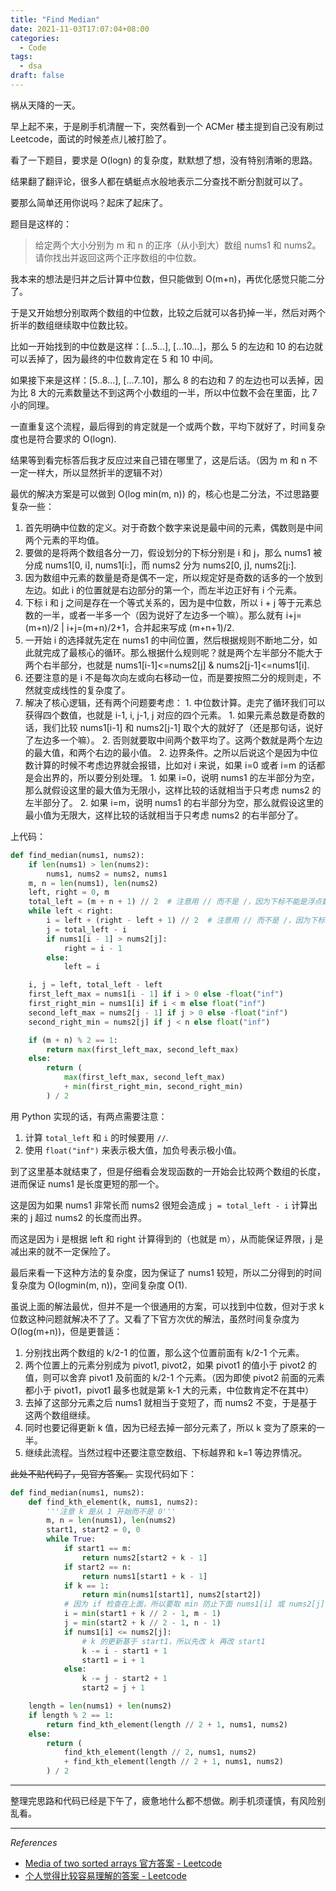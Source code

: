 ```yaml
---
title: "Find Median"
date: 2021-11-03T17:07:04+08:00
categories:
  - Code
tags:
  - dsa
draft: false
---
```


祸从天降的一天。

早上起不来，于是刷手机清醒一下，突然看到一个 ACMer 楼主提到自己没有刷过 Leetcode，面试的时候差点儿被打脸了。

看了一下题目，要求是 O(logn) 的复杂度，默默想了想，没有特别清晰的思路。

结果翻了翻评论，很多人都在蜻蜓点水般地表示二分查找不断分割就可以了。

要那么简单还用你说吗？起床了起床了。

题目是这样的：

> 给定两个大小分别为 m 和 n 的正序（从小到大）数组 nums1 和 nums2。请你找出并返回这两个正序数组的中位数。

我本来的想法是归并之后计算中位数，但只能做到 O(m+n)，再优化感觉只能二分了。

于是又开始想分别取两个数组的中位数，比较之后就可以各扔掉一半，然后对两个折半的数组继续取中位数比较。

比如一开始找到的中位数是这样：[...5...], [...10...]，那么 5 的左边和 10 的右边就可以丢掉了，因为最终的中位数肯定在 5 和 10 中间。

如果接下来是这样：[5..8...], [...7..10]，那么 8 的右边和 7 的左边也可以丢掉，因为比 8 大的元素数量达不到这两个小数组的一半，所以中位数不会在里面，比 7 小的同理。

一直重复这个流程，最后得到的肯定就是一个或两个数，平均下就好了，时间复杂度也是符合要求的 O(logn).

结果等到看完标答后我才反应过来自己错在哪里了，这是后话。（因为 m 和 n 不一定一样大，所以显然折半的逻辑不对）

最优的解决方案是可以做到 O(log min(m, n)) 的，核心也是二分法，不过思路要复杂一些：

1. 首先明确中位数的定义。对于奇数个数字来说是最中间的元素，偶数则是中间两个元素的平均值。
2. 要做的是将两个数组各分一刀，假设划分的下标分别是 i 和 j，那么 nums1 被分成 nums1[0, i], nums1[i:]，而 nums2 分为 nums2[0, j], nums2[j:].
3. 因为数组中元素的数量是奇是偶不一定，所以规定好是奇数的话多的一个放到左边。如此 i 的位置就是右边部分的第一个，而左半边正好有 i 个元素。
4. 下标 i 和 j 之间是存在一个等式关系的，因为是中位数，所以 i + j 等于元素总数的一半，或者一半多一个（因为说好了左边多一个嘛）。那么就有 i+j=(m+n)/2 | i+j=(m+n)/2+1，合并起来写成 (m+n+1)/2.
5. 一开始 i 的选择就先定在 nums1 的中间位置，然后根据规则不断地二分，如此就完成了最核心的循环。那么根据什么规则呢？就是两个左半部分不能大于两个右半部分，也就是 nums1[i-1]<=nums2[j] & nums2[j-1]<=nums1[i].
6. 还要注意的是 i 不是每次向左或向右移动一位，而是要按照二分的规则走，不然就变成线性的复杂度了。
7. 解决了核心逻辑，还有两个问题要考虑：
        1. 中位数计算。走完了循环我们可以获得四个数值，也就是 i-1, i, j-1, j 对应的四个元素。
               1. 如果元素总数是奇数的话，我们比较 nums1[i-1] 和 nums2[j-1] 取个大的就好了（还是那句话，说好了左边多一个嘛）。
               2. 否则就要取中间两个数平均了。这两个数就是两个左边的最大值，和两个右边的最小值。
        2. 边界条件。之所以后说这个是因为中位数计算的时候不考虑边界就会报错，比如对 i 来说，如果 i=0 或者 i=m 的话都是会出界的，所以要分别处理。
               1. 如果 i=0，说明 nums1 的左半部分为空，那么就假设这里的最大值为无限小，这样比较的话就相当于只考虑 nums2 的左半部分了。
               2. 如果 i=m，说明 nums1 的右半部分为空，那么就假设这里的最小值为无限大，这样比较的话就相当于只考虑 nums2 的右半部分了。

上代码：

```python
def find_median(nums1, nums2):
    if len(nums1) > len(nums2):
        nums1, nums2 = nums2, nums1
    m, n = len(nums1), len(nums2)
    left, right = 0, m
    total_left = (m + n + 1) // 2  # 注意用 // 而不是 /，因为下标不能是浮点数
    while left < right:
        i = left + (right - left + 1) // 2  # 注意用 // 而不是 /，因为下标不能是浮点数
        j = total_left - i
        if nums1[i - 1] > nums2[j]:
            right = i - 1
        else:
            left = i

    i, j = left, total_left - left
    first_left_max = nums1[i - 1] if i > 0 else -float("inf")
    first_right_min = nums1[i] if i < m else float("inf")
    second_left_max = nums2[j - 1] if j > 0 else -float("inf")
    second_right_min = nums2[j] if j < n else float("inf")

    if (m + n) % 2 == 1:
        return max(first_left_max, second_left_max)
    else:
        return (
            max(first_left_max, second_left_max)
            + min(first_right_min, second_right_min)
        ) / 2

```

用 Python 实现的话，有两点需要注意：

1. 计算 `total_left` 和 `i` 的时候要用 `//`.
2. 使用 `float("inf")` 来表示极大值，加负号表示极小值。

到了这里基本就结束了，但是仔细看会发现函数的一开始会比较两个数组的长度，进而保证 nums1 是长度更短的那一个。

这是因为如果 nums1 非常长而 nums2 很短会造成 `j = total_left - i` 计算出来的 j 超过 nums2 的长度而出界。

而这是因为 i 是根据 left 和 right 计算得到的（也就是 m），从而能保证界限，j 是减出来的就不一定保险了。

最后来看一下这种方法的复杂度，因为保证了 nums1 较短，所以二分得到的时间复杂度为 O(logmin(m, n))，空间复杂度 O(1).

虽说上面的解法最优，但并不是一个很通用的方案，可以找到中位数，但对于求 k 位数这种问题就解决不了了。又看了下官方次优的解法，虽然时间复杂度为 O(log(m+n))，但是更普适：

1. 分别找出两个数组的 k/2-1 的位置，那么这个位置前面有 k/2-1 个元素。
2. 两个位置上的元素分别成为 pivot1, pivot2，如果 pivot1 的值小于 pivot2 的值，则可以舍弃 pivot1 及前面的 k/2-1 个元素。（因为即使 pivot2 前面的元素都小于 pivot1，pivot1 最多也就是第 k-1 大的元素，中位数肯定不在其中）
4. 去掉了这部分元素之后 nums1 就相当于变短了，而 nums2 不变，于是基于这两个数组继续。
5. 同时也要记得更新 k 值，因为已经去掉一部分元素了，所以 k 变为了原来的一半。
6. 继续此流程。当然过程中还要注意空数组、下标越界和 k=1 等边界情况。

~~此处不贴代码了，见官方答案。~~ 实现代码如下：

```python
def find_median(nums1, nums2):
    def find_kth_element(k, nums1, nums2):
        '''注意 k 是从 1 开始而不是 0'''
        m, n = len(nums1), len(nums2)
        start1, start2 = 0, 0
        while True:
            if start1 == m:
                return nums2[start2 + k - 1]
            if start2 == n:
                return nums1[start1 + k - 1]
            if k == 1:
                return min(nums1[start1], nums2[start2])
            # 因为 if 检查在上面，所以要取 min 防止下面 nums1[i] 或 nums2[j] 越界
            i = min(start1 + k // 2 - 1, m - 1)
            j = min(start2 + k // 2 - 1, n - 1)
            if nums1[i] <= nums2[j]:
                # k 的更新基于 start1，所以先改 k 再改 start1
                k -= i - start1 + 1
                start1 = i + 1
            else:
                k -= j - start2 + 1
                start2 = j + 1

    length = len(nums1) + len(nums2)
    if length % 2 == 1:
        return find_kth_element(length // 2 + 1, nums1, nums2)
    else:
        return (
            find_kth_element(length // 2, nums1, nums2)
            + find_kth_element(length // 2 + 1, nums1, nums2)
        ) / 2
```

---

整理完思路和代码已经是下午了，疲惫地什么都不想做。刷手机须谨慎，有风险别乱看。

---

*References*

- [Media of two sorted arrays 官方答案 - Leetcode](https://leetcode-cn.com/problems/median-of-two-sorted-arrays/solution/xun-zhao-liang-ge-you-xu-shu-zu-de-zhong-wei-s-114/)
- [个人觉得比较容易理解的答案 - Leetcode](https://leetcode-cn.com/problems/median-of-two-sorted-arrays/solution/he-bing-yi-hou-zhao-gui-bing-guo-cheng-zhong-zhao-/)
